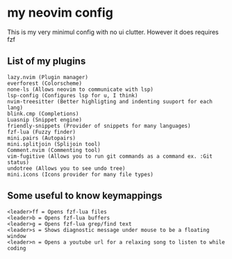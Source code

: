 # my neovim config
This is my very minimul config with no ui clutter. However it does requires fzf

## List of my plugins
```
lazy.nvim (Plugin manager)
everforest (Colorscheme)
none-ls (Allows neovim to communicate with lsp)
lsp-config (Configures lsp for u, I think)
nvim-treesitter (Better highligting and indenting suuport for each lang)
blink.cmp (Completions)
Luasnip (Snippet engine)
friendly-snippets (Provider of snippets for many languages)
fzf-lua (Fuzzy finder)
mini.pairs (Autopairs)
mini.splitjoin (Splijoin tool)
Comment.nvim (Commenting tool)
vim-fugitive (Allows you to run git commands as a command ex. :Git status)
undotree (Allows you to see undo tree)
mini.icons (Icons provider for many file types)
```
## Some useful to know keymappings
```
<leader>ff = Opens fzf-lua files
<leader>b = Opens fzf-lua buffers
<leader>g = Opens fzf-lua grep/find text
<leader>s = Shows diagnostic message under mouse to be a floating window
<leader>n = Opens a youtube url for a relaxing song to listen to while coding
```

